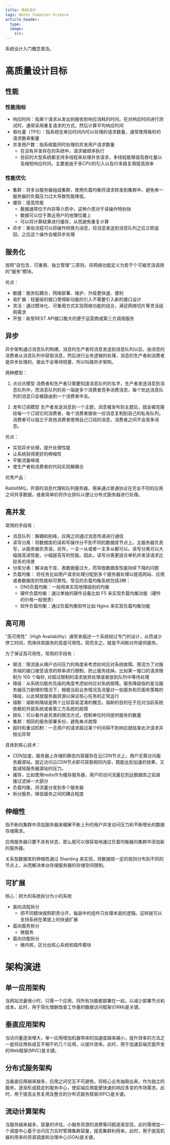 ```yaml
---
title: 系统设计
tags: Notes Computer-Science
article_header:
  type: 
  image:
    src: 
---
```


系统设计入门概念普及。

<!--more-->

# 高质量设计目标

## 性能

### 性能指标


- 响应时间：指某个请求从发出到接收到响应消耗的时间。在对响应时间进行测试时，通常采用重复请求的方式，然后计算平均响应时间
- 吞吐量（TPS）：指系统在单位时间内可以处理的请求数量，通常使用每秒的请求数来衡量
- 并发用户数：指系统能同时处理的并发用户请求数量
   - 在没有并发存在的系统中，请求被顺序执行
   - 目前的大型系统都支持多线程来处理并发请求，多线程能够提高吞吐量以及缩短响应时间，主要是由于多CPU的引入以及IO多路复用提高效率


### 性能优化

- 集群：将多台服务器组成集群，使用负载均衡将请求转发到集群中，避免单一服务器的负载压力过大导致性能降低。
- 缓存：提高性能
   - 数据通常位于内存等介质中，这种介质对于读操作特别快
   - 数据可以位于靠近用户的地理位置上
   - 可以将计算结果进行缓存，从而避免重复计算
- 异步：某些流程可以将操作转换为消息，将消息发送到消息队列之后立即返回，之后这个操作会被异步处理


## 服务化


按照“自包含、可重用、独立管理”三原则，将网络功能定义为若干个可被灵活调用的“服务”模块。


优点：


- 敏捷：服务松耦合，网络部署、维护、升级更快速、便利
- 易扩展：轻量级的接口使得新功能的引入不需要引入新的接口设计
- 灵活：通过模块化、可重用方式实现网络功能的组合，满足网络切片等灵活组网需求
- 开放：新型REST API接口极大的便于运营商或第三方调用服务


## 异步


异步架构通过消息队列构建。消息的生产者将消息发送到消息队列以后，由消息的消费者从消息队列中获取消息，然后进行业务逻辑的处理，消息的生产者和消费者是异步处理的，彼此不会等待阻塞，所以叫做异步架构。


两种模型：

1. 点对点模型
消费者和生产者只需要知道消息队列的名字，生产者发送消息到消息队列中，而消息队列的另一端是多个消费者竞争消费消息，每个到达消息队列的消息只会被路由到一个消费者中去。

2. 发布订阅模型
生产者发送消息到一个主题，消息被发布到主题后，就会被克隆给每一个订阅它的消费者，每个消费者接收一份消息复制到自己的私有队列。消费者可以独立于其他消费者使用自己订阅的消息，消费者之间不会竞争消息。


优点：


- 实现异步处理，提升处理性能
- 让系统获得更好的伸缩性
- 平衡流量峰值
- 使生产者和消费者的代码实现解耦合


优秀产品：


RabbitMQ，开源的消息代理和队列服务器，用来通过普通协议在完全不同的应用之间共享数据，或者简单的将作业排队以便让分布式服务器进行处理。


## 高并发


常用的手段有：


- 消息队列：解耦和削峰，应用之间通过消息传递进行通信
- 读写分离：将数据库的读和写操作分不到不同的数据库节点上。主服务器负责写，从服务器负责读。另外，一主一从或者一主多从都可以。读写分离可以大幅提高读性能，小幅提高写的性能。因此，读写分离更适合单机并发读请求比较多的场景
- 分库分表：解决由于库、表数据量过大，而导致数据库性能持续下降的问题
- 负载均衡： 将任务比如用户请求处理分配到多个服务器处理以提高网站、应用或者数据库的性能和可靠性。常见的负载均衡系统包括3种：
   - DNS负载均衡：一般用来实现地理级别的均衡
   - 硬件负载均衡：通过单独的硬件设备比如 F5 来实现负载均衡功能（硬件的价格一般很贵）
   - 软件负载均衡：通过负载均衡软件比如 Nginx 来实现负载均衡功能


## 高可用


“高可用性”（High Availability）通常来描述一个系统经过专门的设计，从而减少停工时间，而保持其服务的高度可用性。简而言之，就是不间断对外提供服务。


为了保证高可用性，常用的手段有：


- 限流：限流是从用户访问压力的角度来考虑如何应对系统故障。限流为了对服务端的接口接受请求的频率进行限制，防止服务挂掉。比如某一接口的请求限制为 100 个每秒, 对超过限制的请求放弃处理或者放到队列中等待处理
- 降级：从系统功能优先级的角度考虑如何应对系统故障。服务降级指的是当服务器压力剧增的情况下，根据当前业务情况及流量对一些服务和页面有策略的降级，以此释放服务器资源以保证核心任务的正常运行
- 熔断：熔断和降级是两个比较容易混淆的概念。熔断的目的在于应对当前系统依赖的外部系统或者第三方系统的故障
- 排队：可以看作是另类的限流方式，控制单位时间提供服务的数量
- 集群：相同的服务部署多份，避免单点故障
- 超时和重试机制：一旦用户的请求超过某个时间得不到响应就结束此次请求并抛出异常



具体到核心技术：


- CDN加速，服务器上存储的静态内容缓存在云CDN节点上，用户无需访问服务器源站，就近访问云CDN节点即可获取相同内容，既能达到加速的效果，又能减轻服务器源站的压力。
- 缓存，比如使用redis作为缓存服务器，用户的访问流量在到达数据库之前直接过滤掉一大部分
- 负载均衡，将流量分发到多个服务器
- 拆分服务，降低服务之间的耦合程度



## 伸缩性


指不断向集群中添加服务器来缓解不断上升的用户并发访问压力和不断增长的数据存储需求。


应用服务器只要不具有状态，那么就可以很容易地通过负载均衡器向集群中添加新的服务器。


关系型数据库的伸缩性通过 Sharding 来实现，将数据按一定的规则分布到不同的节点上，从而解决单台存储服务器的存储空间限制。


## 可扩展


核心：把大的系统拆分为小的系统


- 面向流程拆分
   - 把不同模块按照职责分开，每层中的组件只处理本层的逻辑。这样就可以支持系统在某层上的快速扩展
- 面向服务拆分
   - 微服务
- 面向功能拆分
   - 微内核，区分出核心系统和插件模块



# 架构演进


## 单一应用架构


当网站流量很小时，只需一个应用，将所有功能都部署在一起，以减少部署节点和成本。此时，用于简化增删改查工作量的数据访问框架(ORM)是关键。


## 垂直应用架构


当访问量逐渐增大，单一应用增加机器带来的加速度越来越小，提升效率的方法之一是将应用拆成互不相干的几个应用，以提升效率。此时，用于加速前端页面开发的Web框架(MVC)是关键。


## 分布式服务架构


当垂直应用越来越多，应用之间交互不可避免，将核心业务抽取出来，作为独立的服务，逐渐形成稳定的服务中心，使前端应用能更快速的响应多变的市场需求。此时，用于提高业务复用及整合的分布式服务框架(RPC)是关键。


## 流动计算架构


当服务越来越多，容量的评估，小服务资源的浪费等问题逐渐显现，此时需增加一个调度中心基于访问压力实时管理集群容量，提高集群利用率。此时，用于提高机器利用率的资源调度和治理中心(SOA)是关键。

